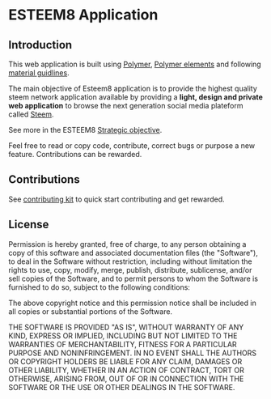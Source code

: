 # ESTEEM8 Application

## Introduction
This web application is built using [Polymer](https://www.polymer-project.org/1.0/), [Polymer elements](https://elements.polymer-project.org/) and following [material guidlines](https://material.io/guidelines/).

The main objective of Esteem8 application is to provide the highest quality steem network application available by providing a **light, design and private web application** to browse the next generation social media plateform called [Steem](https://steem.io).

See more in the ESTEEM8 [Strategic objective](https://github.com/esteem8app/esteem8app.github.io/blob/master/docs/Strategic-objective.md).

Feel free to read or copy code, contribute, correct bugs or purpose a new feature. Contributions can be rewarded.

## Contributions

See [contributing kit](https://github.com/esteem8app/esteem8app.github.io/tree/master/docs/contributing-kit) to quick start contributing and get rewarded.

## License

Permission is hereby granted, free of charge, to any person obtaining a copy of this software and associated documentation files (the "Software"), to deal in the Software without restriction, including without limitation the rights to use, copy, modify, merge, publish, distribute, sublicense, and/or sell copies of the Software, and to permit persons to whom the Software is furnished to do so, subject to the following conditions:

The above copyright notice and this permission notice shall be included in all copies or substantial portions of the Software.

THE SOFTWARE IS PROVIDED "AS IS", WITHOUT WARRANTY OF ANY KIND, EXPRESS OR IMPLIED, INCLUDING BUT NOT LIMITED TO THE WARRANTIES OF MERCHANTABILITY, FITNESS FOR A PARTICULAR PURPOSE AND NONINFRINGEMENT. IN NO EVENT SHALL THE AUTHORS OR COPYRIGHT HOLDERS BE LIABLE FOR ANY CLAIM, DAMAGES OR OTHER LIABILITY, WHETHER IN AN ACTION OF CONTRACT, TORT OR OTHERWISE, ARISING FROM, OUT OF OR IN CONNECTION WITH THE SOFTWARE OR THE USE OR OTHER DEALINGS IN THE SOFTWARE.
